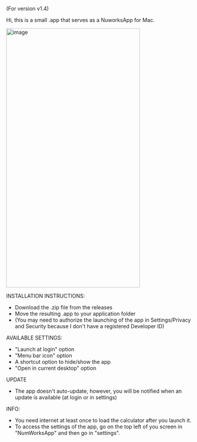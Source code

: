 (For version v1.4)

Hi, this is a small .app that serves as a NuworksApp for Mac.

<img width="360" height="700" alt="image" src="https://github.com/user-attachments/assets/80a184c2-ce5f-40b3-801d-ce7d53c13480" />


INSTALLATION INSTRUCTIONS:

- Download the .zip file from the releases
- Move the resulting .app to your application folder
- (You may need to authorize the launching of the app in Settings/Privacy and Security because I don't have a registered Developer ID)

AVAILABLE SETTINGS:

  - "Launch at login" option
  - "Menu bar icon" option
  - A shortcut option to hide/show the app
  - "Open in current desktop" option

UPDATE

- The app doesn't auto-update, however, you will be notified when an update is available (at login or in settings)

INFO:

- You need internet at least once to load the calculator after you launch it.
- To access the settings of the app, go on the top left of you screen in "NumWorksApp" and then go in "settings". 


